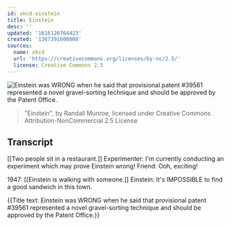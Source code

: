 ```yaml
---
id: xkcd.einstein
title: Einstein
desc: ''
updated: '1616126764423'
created: '1367391600000'
sources:
  name: xkcd
  url: 'https://creativecommons.org/licenses/by-nc/2.5/'
  license: Creative Commons 2.5
---
```

![Einstein was WRONG when he said that provisional patent #39561 represented a novel gravel-sorting technique and should be approved by the Patent Office.](https://imgs.xkcd.com/comics/einstein.png)
> "Einstein", by Randall Munroe, licensed under Creative Commons Attribution-NonCommercial 2.5 License

## Transcript
[[Two people sit in a restaurant.]]
Experimenter: I'm currently conducting an experiment which may prove Einstein wrong!
Friend: Ooh, exciting!

1947:
[[Einstein is walking with someone.]]
Einstein: It's IMPOSSIBLE to find a good sandwich in this town.

{{Title text: Einstein was WRONG when he said that provisional patent #39561 represented a novel gravel-sorting technique and should be approved by the Patent Office.}}
